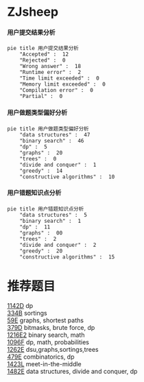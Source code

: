 # ZJsheep

<!-- tabs:start -->



#### **用户提交结果分析**

```mermaid
pie title 用户提交结果分析
    "Accepted" :  12
    "Rejected" :  0
    "Wrong answer" :  18
    "Runtime error" :  2
    "Time limit exceeded" :  0
    "Memory limit exceeded" :  0
    "Compilation error" :  0
    "Partial" :  0
```

#### **用户做题类型偏好分析**

```mermaid
pie title 用户做题类型偏好分析
    "data structures" :  47
    "binary search" :  46
    "dp" :  5
    "graphs" :  20
    "trees" :  0
    "divide and conquer" :  1
    "greedy" :  14
    "constructive algorithms" :  10
```
#### **用户错题知识点分析**

```mermaid
pie title 用户错题知识点分析
    "data structures" :  5
    "binary search" :  1
    "dp" :  11
    "graphs" :  00
    "trees" :  2
    "divide and conquer" :  2
    "greedy" :  20
    "constructive algorithms" :  15
```



<!-- tabs:end -->
# 推荐题目
[1142D](https://codeforces.com/contest/1142/problem/D)		dp		  
[334B](https://codeforces.com/contest/334/problem/B)		sortings		  
[59E](https://codeforces.com/contest/59/problem/E)		graphs,
                        shortest paths		  
[379D](https://codeforces.com/contest/379/problem/D)		bitmasks,
                        brute force,
                        dp		  
[1216E2](https://codeforces.com/contest/1216E/problem/2)		binary search,
                        math		  
[1096F](https://codeforces.com/contest/1096/problem/F)		dp,
                        math,
                        probabilities		  
[1262E](https://codeforces.com/contest/1262/problem/E)		dsu,graphs,sortings,trees		  
[479E](https://codeforces.com/contest/479/problem/E)		combinatorics,
                        dp		  
[1423L](https://codeforces.com/contest/1423/problem/L)		meet-in-the-middle		  
[1482E](https://codeforces.com/contest/1482/problem/E)		data structures,
                        divide and conquer,
                        dp		  
